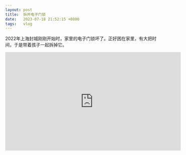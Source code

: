 ```yaml
---
layout: post
title:  拆开电子门锁
date:   2023-07-18 21:52:15 +0800
tags:   vlog
---
```


2022年上海封城刚刚开始时，家里的电子门锁坏了。正好困在家里，有大把时间，于是带着孩子一起拆掉它。

<iframe width="560" height="315" src="https://www.youtube.com/embed/9rar_tYPawg" title="YouTube video player" frameborder="0" allow="accelerometer; autoplay; clipboard-write; encrypted-media; gyroscope; picture-in-picture; web-share" allowfullscreen></iframe>
